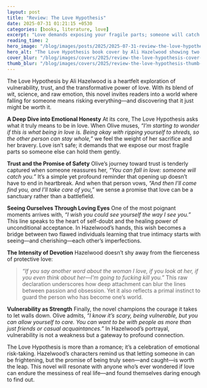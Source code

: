 ```yaml
---
layout: post
title: "Review: The Love Hypothesis"
date: 2025-07-31 01:21:15 +0530
categories: [books, literature, love]
excerpt: "Love demands exposing your fragile parts; someone will catch you."
reading_time: 2
hero_image: "/blog/images/posts/2025/2025-07-31-review-the-love-hypothesis-hero.jpg"
hero_alt: "The Love Hypothesis book cover by Ali Hazelwood showing two lab researchers in an intimate moment with chemistry equipment in the background"
cover_blur: "/blog/images/covers/2025/review-the-love-hypothesis-cover-blur.jpg"
thumb_blur: "/blog/images/covers/2025/review-the-love-hypothesis-thumb-blur.jpg"
---
```



The Love Hypothesis by Ali Hazelwood is a heartfelt exploration of vulnerability, trust, and the transformative power of love. With its blend of wit, science, and raw emotion, this novel invites readers into a world where falling for someone means risking everything—and discovering that it just might be worth it.

**A Deep Dive into Emotional Honesty**
At its core, The Love Hypothesis asks what it truly means to be in love. When Olive muses, *“I’m starting to wonder if this is what being in love is. Being okay with ripping yourself to shreds, so the other person can stay whole,”* we feel the weight of her sacrifice and her bravery. Love isn’t safe; it demands that we expose our most fragile parts so someone else can hold them gently.

**Trust and the Promise of Safety**
Olive’s journey toward trust is tenderly captured when someone reassures her, *“You can fall in love: someone will catch you.”* It’s a simple yet profound reminder that opening up doesn’t have to end in heartbreak. And when that person vows, *“And then I’ll come find you, and I’ll take care of you,”* we sense a promise that love can be a sanctuary rather than a battlefield.

**Seeing Ourselves Through Loving Eyes**
One of the most poignant moments arrives with, *“I wish you could see yourself the way I see you.”* This line speaks to the heart of self-doubt and the healing power of unconditional acceptance. In Hazelwood’s hands, this wish becomes a bridge between two flawed individuals learning that true intimacy starts with seeing—and cherishing—each other’s imperfections.

**The Intensity of Devotion**
Hazelwood doesn’t shy away from the fierceness of protective love:
> *“If you say another word about the woman I love, if you look at her, if you even think about her—I'm going to fucking kill you.”*
This raw declaration underscores how deep attachment can blur the lines between passion and obsession. Yet it also reflects a primal instinct to guard the person who has become one’s world.

**Vulnerability as Strength**
Finally, the novel champions the courage it takes to let walls down. Olive admits, *“I know it’s scary, being vulnerable, but you can allow yourself to care. You can want to be with people as more than just friends or casual acquaintances.”* In Hazelwood’s portrayal, vulnerability is not a weakness but a gateway to profound connection.

The Love Hypothesis is more than a romance; it’s a celebration of emotional risk-taking. Hazelwood’s characters remind us that letting someone in can be frightening, but the promise of being truly seen—and caught—is worth the leap. This novel will resonate with anyone who’s ever wondered if love can endure the messiness of real life—and found themselves daring enough to find out.


